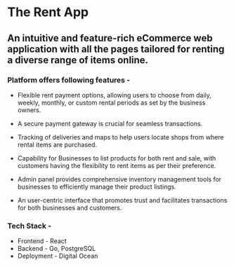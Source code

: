 # The Rent App

## An intuitive and feature-rich eCommerce web application with all the pages tailored for renting a diverse range of items online. 

### Platform offers following features - 

* Flexible rent payment options, allowing users to choose from daily, weekly, monthly, or custom rental periods as set by the business owners. 

* A secure payment gateway is crucial for seamless transactions. 

* Tracking of deliveries and maps to help users locate shops from where rental items are purchased. 

* Capability for Businesses to list products for both rent and sale, with customers having the flexibility to rent items as per their preference. 

* Admin panel provides comprehensive inventory management tools for businesses to efficiently manage their product listings. 

* An user-centric interface that promotes trust and facilitates transactions for both businesses and customers.


### Tech Stack -

* Frontend - React
* Backend - Go, PostgreSQL
* Deployment - Digital Ocean
